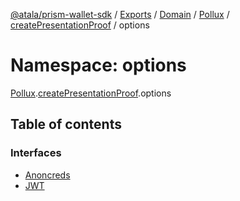 [@atala/prism-wallet-sdk](../README.md) / [Exports](../modules.md) / [Domain](Domain.md) / [Pollux](Domain.Pollux.md) / [createPresentationProof](Domain.Pollux.createPresentationProof.md) / options

# Namespace: options

[Pollux](Domain.Pollux.md).[createPresentationProof](Domain.Pollux.createPresentationProof.md).options

## Table of contents

### Interfaces

- [Anoncreds](../interfaces/Domain.Pollux.createPresentationProof.options.Anoncreds.md)
- [JWT](../interfaces/Domain.Pollux.createPresentationProof.options.JWT.md)
